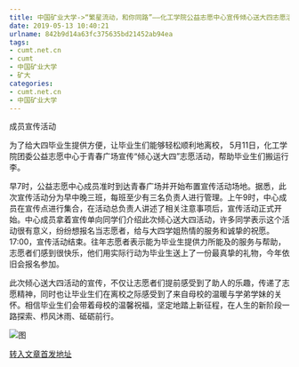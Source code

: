 ```yaml
---
title: 中国矿业大学->“繁星流动，和你同路”——化工学院公益志愿中心宣传倾心送大四志愿活动 | cumt.net.cn
date: 2019-05-13 10:40:21
urlname: 842b9d14a63fc375635bd21452ab94ea
tags: 
- cumt.net.cn
- cumt
- 中国矿业大学
- 矿大
categories:
- cumt.net.cn
- 中国矿业大学
---
```



成员宣传活动

为了给大四毕业生提供方便，让毕业生们能够轻松顺利地离校， 5月11日，化工学院团委公益志愿中心于青春广场宣传“倾心送大四”志愿活动，帮助毕业生们搬运行李。

早7时，公益志愿中心成员准时到达青春广场并开始布置宣传活动场地。据悉，此次宣传活动分为早中晚三班，每班至少有三名负责人进行管理。上午9时，中心成员在宣传点进行集合，在活动总负责人讲述了相关注意事项后，宣传活动正式开始。中心成员拿着宣传单向同学们介绍此次倾心送大四活动，许多同学表示这个活动很有意义，纷纷想报名当志愿者，给与大四学姐热情的服务和诚挚的祝愿。17:00，宣传活动结束。往年志愿者表示能为毕业生提供力所能及的服务与帮助，志愿者们感到很快乐，他们用实际行动为毕业生送上了一份最真挚的礼物，今年依旧会报名参加。

此次倾心送大四活动的宣传，不仅让志愿者们提前感受到了助人的乐趣，传递了志愿精神，同时也让毕业生们在离校之际感受到了来自母校的温暖与学弟学妹的关怀。相信毕业生们会带着母校的温馨祝福，坚定地踏上新征程，在人生的新阶段一路探索、栉风沐雨、砥砺前行。



![图](http://xwzx.cumt.edu.cn/_upload/article/images/1a/94/b05b856c41fa975bceaec3e9ab88/b73888ed-5bb2-4875-acb2-10a149c0222b.jpeg)

[转入文章首发地址](http://xwzx.cumt.edu.cn/ff/ef/c523a524271/page.htm)